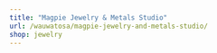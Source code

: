 ```yaml
---
title: "Magpie Jewelry & Metals Studio"
url: /wauwatosa/magpie-jewelry-and-metals-studio/
shop: jewelry
---
```

